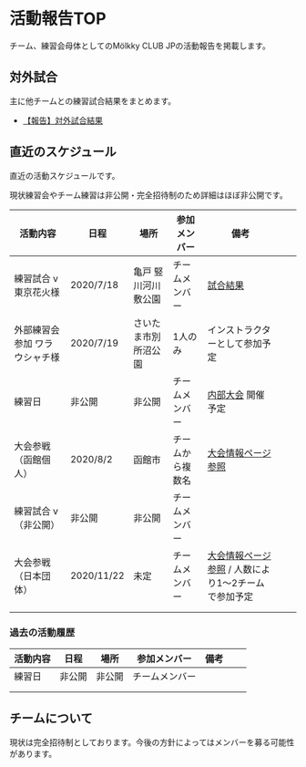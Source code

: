 # 活動報告TOP

チーム、練習会母体としてのMölkky CLUB JPの活動報告を掲載します。

## 対外試合

主に他チームとの練習試合結果をまとめます。

- [【報告】対外試合結果]()

## 直近のスケジュール

直近の活動スケジュールです。

現状練習会やチーム練習は非公開・完全招待制のため詳細はほぼ非公開です。

| 活動内容                      | 日程       | 場所                 | 参加メンバー     | 備考                                                                                                     |     |     |
| ----------------------------- | ---------- | -------------------- | ---------------- | -------------------------------------------------------------------------------------------------------- | --- | --- |
| 練習試合 v 東京花火様         | 2020/7/18  | 亀戸 竪川河川敷公園  | チームメンバー   | [試合結果](https://w.atwiki.jp/molkky_strategy/pages/30.html)                                            |     |     |
| 外部練習会参加 ワラウシャチ様 | 2020/7/19  | さいたま市別所沼公園 | 1人のみ          | インストラクターとして参加予定                                                                           |     |     |
| 練習日                        | 非公開     | 非公開               | チームメンバー   | [内部大会](https://w.atwiki.jp/molkky_strategy/pages/28.html) 開催予定                                   |     |     |
| 大会参戦（函館個人）          | 2020/8/2   | 函館市               | チームから複数名 | [大会情報ページ参照](https://w.atwiki.jp/molkky_strategy/pages/19.html)                                  |     |     |
| 練習試合 v （非公開）         | 非公開     | 非公開               | チームメンバー   |                                                                                                          |     |     |
| 大会参戦（日本団体）          | 2020/11/22 | 未定                 | チームメンバー   | [大会情報ページ参照](https://w.atwiki.jp/molkky_strategy/pages/19.html) / 人数により1～2チームで参加予定 |     |     |
|                               |            |                      |                  |                                                                                                          |     |     |
|                               |            |                      |                  |                                                                                                          |     |     |

### 過去の活動履歴

| 活動内容 | 日程   | 場所   | 参加メンバー   | 備考 |     |     |
| -------- | ------ | ------ | -------------- | ---- | --- | --- |
| 練習日   | 非公開 | 非公開 | チームメンバー |      |     |     |
|          |        |        |                |      |     |     |
|          |        |        |                |      |     |     |

## チームについて

現状は完全招待制としております。今後の方針によってはメンバーを募る可能性があります。
